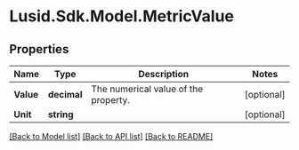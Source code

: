 # Lusid.Sdk.Model.MetricValue
## Properties

Name | Type | Description | Notes
------------ | ------------- | ------------- | -------------
**Value** | **decimal** | The numerical value of the property. | [optional] 
**Unit** | **string** |  | [optional] 

[[Back to Model list]](../README.md#documentation-for-models) [[Back to API list]](../README.md#documentation-for-api-endpoints) [[Back to README]](../README.md)

